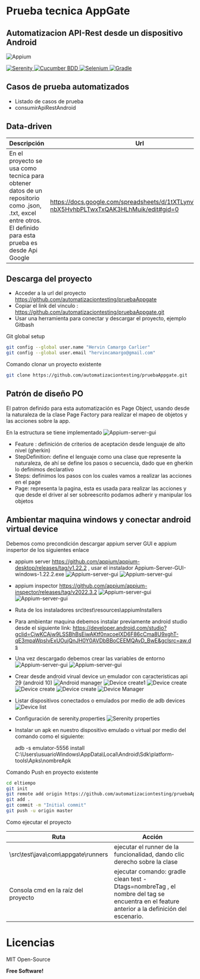 # Prueba tecnica AppGate 
## Automatizacion API-Rest desde un dispositivo Android



<p align="center">

![Appium](imagesReadme/appium.jpg)

  <a href="https://serenity-bdd.github.io/theserenitybook/latest/index.html"> 
  <img src="https://serenity-bdd.info/wp-content/uploads/elementor/thumbs/serenity-bdd-pac9onzlqv9ebi90cpg4zsqnp28x4trd1adftgkwbq.png" title="Serenity"> 
  </a>
  <a href="https://cucumber.io/"> 
  <img src="https://ichi.pro/assets/images/max/724/1*KalezkxhSguQlz-LGv6F4A.png" title="Cucumber BDD"> 
  </a>
  <a href="https://www.selenium.dev/"> 
  <img src="https://selenium-python.readthedocs.io/_static/logo.png" title="Selenium" > 
  </a>
  <a href="https://gradle.org/"> 
  <img src="https://gradle.org/images/gradle-knowledge-graph-logo.png?20170228" title="Gradle" > 
  </a> 
</p>



## Casos de prueba automatizados


- Listado de casos de prueba
- consumirApiRestAndroid



## Data-driven

| Descripción  | Url|
| :------------------------------------------ | ------ |
| En el proyecto se usa como tecnica para obtener datos de un repositorio como .json, .txt, excel entre otros. El definido para esta prueba es desde Api Google| https://docs.google.com/spreadsheets/d/1tXTLynvY31fXbYLe-nbX5HvhbPLTwxTxQAK3HLhMuik/edit#gid=0 |

## Descarga del proyecto
- Acceder a la url del proyecto https://github.com/automatizaciontesting/pruebaAppgate
- Copiar el link del vinculo :  https://github.com/automatizaciontesting/pruebaAppgate.git
- Usar una herramienta para conectar y descargar el proyecto, ejemplo Gitbash


Git global setup
```sh
git config --global user.name "Hervin Camargo Carlier"
git config --global user.email "hervincamargo@gmail.com"
```
Comando clonar un proyecto existente
```sh
git clone https://github.com/automatizaciontesting/pruebaAppgate.git

```
## Patrón de diseño PO
El patron definido para esta automatización es Page Object, usando desde la  naturaleza de la clase Page Factory para realizar el mapeo de objetos y las acciones sobre la app.

En la estructura se tiene implementado
![Appium-server-gui](imagesReadme/treeSerenity.png)
- Feature : definición de criterios de aceptación desde lenguaje de alto nivel (gherkin)
- StepDefinition: define el lenguaje como una clase que represente la naturaleza, de ahí se define los pasos o secuencia, dado que en gherkin lo definimos declarativo
- Steps: definimos los pasos con los cuales vamos a realizar las acciones en el page
- Page: representa la pagina, esta es usada para realizar las acciones y que desde el driver al ser sobreescrito podamos adherir y manipular los objetos

## Ambientar maquina windows y conectar android virtual device
Debemos como precondición descargar appium server GUI e appium inspertor de los siguientes enlace
- appium server https://github.com/appium/appium-desktop/releases/tag/v1.22.2 , usar el instalador Appium-Server-GUI-windows-1.22.2.exe
 ![Appium-server-gui](imagesReadme/appium_standby.png)
 ![Appium-server-gui](imagesReadme/appium_ready.png)

- appium inspector https://github.com/appium/appium-inspector/releases/tag/v2022.3.2
  ![Appium-server-gui](imagesReadme/appium_inspector_standby.png)
  ![Appium-server-gui](imagesReadme/appium_inspector_ready.png)
 
- Ruta de los instaladores src\test\resources\appiumInstallers
- Para ambientar maquina debemos instalar previamente android studio desde el siguiente link: https://developer.android.com/studio?gclid=CjwKCAjw9LSSBhBsEiwAKtf0nxcoeIXD6F86cCma8U9xghT-qE3mpaWpsIvExUOujQnJH0Y0AVDbBBoCEEMQAvD_BwE&gclsrc=aw.ds
- Una vez descargado debemos crear las variables de entorno
  ![Appium-server-gui](imagesReadme/enviromentVariableAndroidHome.png)
  ![Appium-server-gui](imagesReadme/enviromentVariableAndroidHomeAdd.png)
- Crear desde android virual device un emulador con caracteristicas api 29 (android 10)
![Android manager](imagesReadme/androidDeviceManager.png)
  ![Device create1](imagesReadme/deviceCreate1.png)
  ![Device create](imagesReadme/deviceCreate2.png)
  ![Device create](imagesReadme/deviceCreate3.png)
  ![Device create](imagesReadme/deviceCreate4.png)
 ![Device Manager](imagesReadme/deviceManager.png)
- Listar dispositivos conectados o emulados por medio de adb devices
  ![Device list](imagesReadme/deviceList.png)
- Configuración de serenity.properties
  ![Serenity properties](imagesReadme/serenityProperties.png)
- Instalar un apk en nuestro dispositivo emulado o virtual por medio del comando como el siguiente:

  adb -s emulator-5556 install C:\Users\usuarioWindows\AppData\Local\Android\Sdk\platform-tools\Apks\nombreApk







Comando Push en proyecto existente
```sh
cd eltiempo
git init
git remote add origin https://github.com/automatizaciontesting/pruebaAppgate.git
git add .
git commit -m "Initial commit"
git push -u origin master
```
Como ejecutar el proyecto

| Ruta | Acción |
| ------ | ------ |
| \src\test\java\com\appgate\runners | ejecutar el runner de la funcionalidad, dando clic derecho sobre la clase|
| Consola cmd en la raíz del proyecto | ejecutar comando: gradle clean test -Dtags=nombreTag , el nombre del tag se encuentra en el feature anterior a la definición del escenario. |


# Licencias

MIT
Open-Source

**Free Software!**